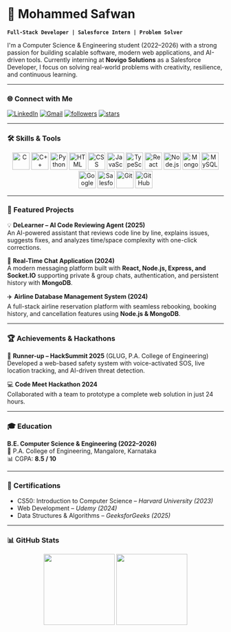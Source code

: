 <!-- Banner / Header -->


# 👋 Mohammed Safwan  

**`Full-Stack Developer | Salesforce Intern | Problem Solver`**  

I'm a Computer Science & Engineering student (2022–2026) with a strong passion for building scalable software, modern web applications, and AI-driven tools. Currently interning at **Novigo Solutions** as a Salesforce Developer, I focus on solving real-world problems with creativity, resilience, and continuous learning.  

---

### 🌐 Connect with Me  
<p align="left">
   <a href="https://linkedin.com/in/mohammed-safwan1919">
      <img alt="LinkedIn" src="https://img.shields.io/badge/LinkedIn-blue?style=for-the-badge&logo=linkedin&logoColor=white"/></a>
   <a href="mailto:safwancoding1919@gmail.com">
      <img alt="Gmail" src="https://img.shields.io/badge/Gmail-D14836?style=for-the-badge&logo=gmail&logoColor=white"/></a>
   <a href="https://github.com/Safwan-1919?tab=followers">
      <img alt="followers" src="https://custom-icon-badges.demolab.com/github/followers/Safwan-1919?color=236ad3&labelColor=1155ba&style=for-the-badge&logo=person-add&label=Follow&logoColor=white"/></a>
   <a href="https://github.com/Safwan-1919?tab=repositories&sort=stargazers">
      <img alt="stars" src="https://custom-icon-badges.demolab.com/github/stars/Safwan-1919?color=55960c&style=for-the-badge&labelColor=488207&logo=star"/></a>
</p>

---

### 🛠️ Skills & Tools  

<p align="center">
<img alt="C" width="40px" src="https://cdn.jsdelivr.net/gh/devicons/devicon/icons/c/c-original.svg"/>
<img alt="C++" width="40px" src="https://cdn.jsdelivr.net/gh/devicons/devicon/icons/cplusplus/cplusplus-original.svg"/>
<img alt="Python" width="40px" src="https://cdn.jsdelivr.net/gh/devicons/devicon/icons/python/python-original.svg"/>
<img alt="HTML" width="40px" src="https://cdn.jsdelivr.net/gh/devicons/devicon/icons/html5/html5-plain.svg"/>
<img alt="CSS" width="40px" src="https://cdn.jsdelivr.net/gh/devicons/devicon/icons/css3/css3-plain.svg"/>
<img alt="JavaScript" width="40px" src="https://cdn.jsdelivr.net/gh/devicons/devicon/icons/javascript/javascript-plain.svg"/>
<img alt="TypeScript" width="40px" src="https://cdn.jsdelivr.net/gh/devicons/devicon/icons/typescript/typescript-plain.svg"/>
<img alt="React" width="40px" src="https://cdn.jsdelivr.net/gh/devicons/devicon/icons/react/react-original.svg"/>
<img alt="Node.js" width="40px" src="https://cdn.jsdelivr.net/gh/devicons/devicon/icons/nodejs/nodejs-original.svg"/>
<img alt="MongoDB" width="40px" src="https://cdn.jsdelivr.net/gh/devicons/devicon/icons/mongodb/mongodb-original.svg"/>
<img alt="MySQL" width="40px" src="https://cdn.jsdelivr.net/gh/devicons/devicon/icons/mysql/mysql-original.svg"/>
<img alt="Google Cloud" width="40px" src="https://cdn.jsdelivr.net/gh/devicons/devicon/icons/googlecloud/googlecloud-original.svg"/>
<img alt="Salesforce" width="40px" src="https://cdn.jsdelivr.net/gh/devicons/devicon/icons/salesforce/salesforce-original.svg"/>
<img alt="Git" width="40px" src="https://cdn.jsdelivr.net/gh/devicons/devicon/icons/git/git-original.svg"/>
<img alt="GitHub" width="40px" src="https://cdn.jsdelivr.net/gh/devicons/devicon/icons/github/github-original.svg"/>
</p>  

---

### 🚀 Featured Projects  

💡 **DeLearner – AI Code Reviewing Agent (2025)**  
An AI-powered assistant that reviews code line by line, explains issues, suggests fixes, and analyzes time/space complexity with one-click corrections.  

💬 **Real-Time Chat Application (2024)**  
A modern messaging platform built with **React, Node.js, Express, and Socket.IO** supporting private & group chats, authentication, and persistent history with **MongoDB**.  

✈️ **Airline Database Management System (2024)**  
A full-stack airline reservation platform with seamless rebooking, booking history, and cancellation features using **Node.js & MongoDB**.  

---

### 🏆 Achievements & Hackathons  

🏅 **Runner-up – HackSummit 2025** (GLUG, P.A. College of Engineering)  
Developed a web-based safety system with voice-activated SOS, live location tracking, and AI-driven threat detection.  

💻 **Code Meet Hackathon 2024**  
Collaborated with a team to prototype a complete web solution in just 24 hours.  

---

### 🎓 Education  

**B.E. Computer Science & Engineering (2022–2026)**  
📍 P.A. College of Engineering, Mangalore, Karnataka  
📊 CGPA: **8.5 / 10**  

---

### 📜 Certifications  

- CS50: Introduction to Computer Science – *Harvard University (2023)*  
- Web Development – *Udemy (2024)*  
- Data Structures & Algorithms – *GeeksforGeeks (2025)*  

---

### 📊 GitHub Stats  

<p align="center">
<img src="https://github-readme-stats.vercel.app/api?username=Safwan-1919&show_icons=true&theme=tokyonight&hide_border=true" height="165">
<img src="https://streak-stats.demolab.com?user=Safwan-1919&theme=tokyonight&hide_border=true" height="165">
</p>

